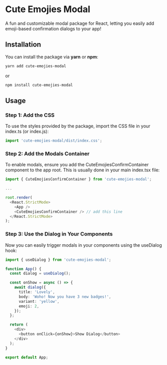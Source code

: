 # Cute Emojies Modal

A fun and customizable modal package for React, letting you easily add emoji-based confirmation dialogs to your app!

## Installation

You can install the package via **yarn** or **npm**:

```bash
yarn add cute-emojies-modal
```

or 

```bash
npm install cute-emojies-modal
```

## Usage
### Step 1: Add the CSS
To use the styles provided by the package, import the CSS file in your index.ts (or index.js):
```typescript
import 'cute-emojies-modal/dist/index.css';
```

### Step 2: Add the Modals Container
To enable modals, ensure you add the CuteEmojiesConfirmContainer component to the app root. This is usually done in your main index.tsx file:

```typescript
import { CuteEmojiesConfirmContainer } from 'cute-emojies-modal';

...

root.render(
  <React.StrictMode>
    <App />
    <CuteEmojiesConfirmContainer /> // add this line
  </React.StrictMode>
);
```

### Step 3: Use the Dialog in Your Components
Now you can easily trigger modals in your components using the useDialog hook:

```typescript
import { useDialog } from 'cute-emojies-modal';

function App() {
  const dialog = useDialog();

  const onShow = async () => {
    await dialog({
      title: 'Lovely',
      body: 'Woho! Now you have 3 new badges!',
      variant: 'yellow',
      emoji: 2,
    });
  };

  return (
    <div>
      <button onClick={onShow}>Show Dialog</button>
    </div>
  );
}

export default App;

```